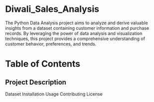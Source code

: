 # Diwali_Sales_Analysis
The Python Data Analysis project aims to analyze and derive valuable insights from a dataset containing customer information and purchase records. By leveraging the power of data analysis and visualization techniques, this project provides a comprehensive understanding of customer behavior, preferences, and trends.

# Table of Contents
## Project Description
Dataset
Installation
Usage
Contributing
License
